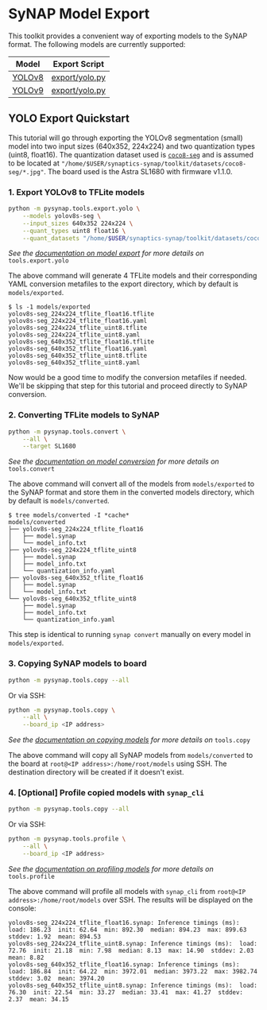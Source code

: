 # SyNAP Model Export
This toolkit provides a convenient way of exporting models to the SyNAP format.
The following models are currently supported:

| Model | Export Script |
|-------|---------------|
| [YOLOv8](https://docs.ultralytics.com/models/yolov8/) | [export/yolo.py](export/yolo.py) |
| [YOLOv9](https://docs.ultralytics.com/models/yolov9/) | [export/yolo.py](export/yolo.py) |

## YOLO Export Quickstart
This tutorial will go through exporting the YOLOv8 segmentation (small) model into two input sizes (640x352, 224x224) and two quantization types (uint8, float16). The quantization dataset used is [`coco8-seg`](https://docs.ultralytics.com/datasets/segment/coco8-seg/) and is assumed to be located at `"/home/$USER/synaptics-synap/toolkit/datasets/coco8-seg/*.jpg"`. The board used is the Astra SL1680 with firmware v1.1.0.

### 1. Export YOLOv8 to TFLite models
```sh
python -m pysynap.tools.export.yolo \
    --models yolov8s-seg \
    --input_sizes 640x352 224x224 \
    --quant_types uint8 float16 \
    --quant_datasets "/home/$USER/synaptics-synap/toolkit/datasets/coco8-seg/*.jpg"
```
*See the [documentation on model export](docs/export.md) for more details on* `tools.export.yolo`

The above command will generate 4 TFLite models and their corresponding YAML conversion metafiles to the export directory, which by default is `models/exported`.
```
$ ls -1 models/exported
yolov8s-seg_224x224_tflite_float16.tflite
yolov8s-seg_224x224_tflite_float16.yaml
yolov8s-seg_224x224_tflite_uint8.tflite
yolov8s-seg_224x224_tflite_uint8.yaml
yolov8s-seg_640x352_tflite_float16.tflite
yolov8s-seg_640x352_tflite_float16.yaml
yolov8s-seg_640x352_tflite_uint8.tflite
yolov8s-seg_640x352_tflite_uint8.yaml
```
Now would be a good time to modify the conversion metafiles if needed. We'll be skipping that step for this tutorial and proceed directly to SyNAP conversion.

### 2. Converting TFLite models to SyNAP
```sh
python -m pysynap.tools.convert \
    --all \
    --target SL1680
```
*See the [documentation on model conversion](docs/convert.md) for more details on* `tools.convert`

The above command will convert all of the models from `models/exported` to the SyNAP format and store them in the converted models directory, which by default is `models/converted`.
```
$ tree models/converted -I *cache*
models/converted
├── yolov8s-seg_224x224_tflite_float16
│   ├── model.synap
│   └── model_info.txt
├── yolov8s-seg_224x224_tflite_uint8
│   ├── model.synap
│   ├── model_info.txt
│   └── quantization_info.yaml
├── yolov8s-seg_640x352_tflite_float16
│   ├── model.synap
│   └── model_info.txt
└── yolov8s-seg_640x352_tflite_uint8
    ├── model.synap
    ├── model_info.txt
    └── quantization_info.yaml
```
This step is identical to running `synap convert` manually on every model in `models/exported`.

### 3. Copying SyNAP models to board
```sh
python -m pysynap.tools.copy --all
```
Or via SSH:
```sh
python -m pysynap.tools.copy \
    --all \
    --board_ip <IP address>
```
*See the [documentation on copying models](docs/copy.md) for more details on* `tools.copy`

The above command will copy all SyNAP models from `models/converted` to the board at `root@<IP address>:/home/root/models` using SSH. The destination directory will be created if it doesn't exist.

### 4. [Optional] Profile copied models with `synap_cli`
```sh
python -m pysynap.tools.copy --all
```
Or via SSH:
```sh
python -m pysynap.tools.profile \
    --all \
    --board_ip <IP address>
```
*See the [documentation on profiling models](docs/profile.md) for more details on* `tools.profile`

The above command will profile all models with `synap_cli` from `root@<IP address>:/home/root/models` over SSH. The results will be displayed on the console:
```
yolov8s-seg_224x224_tflite_float16.synap: Inference timings (ms):  load: 186.23  init: 62.64  min: 892.30  median: 894.23  max: 899.63  stddev: 1.92  mean: 894.53
yolov8s-seg_224x224_tflite_uint8.synap: Inference timings (ms):  load: 72.76  init: 21.18  min: 7.98  median: 8.13  max: 14.90  stddev: 2.03  mean: 8.82
yolov8s-seg_640x352_tflite_float16.synap: Inference timings (ms):  load: 186.84  init: 64.22  min: 3972.01  median: 3973.22  max: 3982.74  stddev: 3.02  mean: 3974.20
yolov8s-seg_640x352_tflite_uint8.synap: Inference timings (ms):  load: 76.30  init: 22.54  min: 33.27  median: 33.41  max: 41.27  stddev: 2.37  mean: 34.15
```